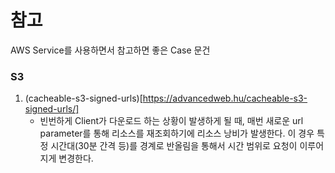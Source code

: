 # 참고

AWS Service를 사용하면서 참고하면 좋은 Case 문건

### S3

1. (cacheable-s3-signed-urls)[https://advancedweb.hu/cacheable-s3-signed-urls/]
    - 빈번하게 Client가 다운로드 하는 상황이 발생하게 될 때, 매번 새로운 url parameter를 통해 리소스를 재조회하기에 리소스 낭비가 발생한다. 이 경우 특정 시간대(30분 간격 등)를 경계로 반올림을 통해서 시간 범위로 요청이 이루어지게 변경한다.
